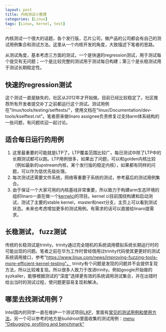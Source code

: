 ```yaml
---
layout: post
title: 内核测试小整理
categories: [Linux]
tags: [Linux, kernel, test]
---
```


内核测试一个很大的话题，各个发行版，芯片公司，做产品的公司都会有自己的测试用例集合和测试方法。这里从一个内核开发的角度，大致描述下笔者的思路。

从测试角度，基本考虑三方面的测试，一个是快速的regression测试，用于测试每个提交有无问题；一个是比较完整的测试用于测试每日构建；第三个是长稳测试用于测试长期稳定性。

快速的regression测试
--------------------
这个测试一直是缺失的，社区从2012年才开始做。目前已经比较稳定了。社区推荐所有开发者提交补丁之前都运行这个测试。测试用例在"linux/tools/testing/selftests/"，使用文档在"linux/Documentation/dev-tools/kselftest.rst"。笔者原来做linaro assignee负责修复过支持arm体系结构的一些问题，有问题欢迎一起讨论。

适合每日运行的用例
------------------
1.  这里最重要的可能就是LTP了。LTP覆盖范围比较广。每日测试中除了LTP中的长期测试都可以跑。LTP用例很多，如果出了问题，可以和golden内核比较（例如最新的upstream内核，某个发行版的稳定内核），如果都有同样的问题，可以作为低优先级处理。
2.  每次测试还需要文件系统，网络等重要子系统的测试，参考最后的测试用例集合。
3.  由于保证一个大家可用的内核基线非常重要，所以致力于构建arm生态环境的组织linaro一直在做一个[kernelci](https://kernelci.org/)的项目。kernel ci目前围绕构建和启动测试，测试了主要的stable kernel，master和next分支，主页上可以看到测试状态。未来也考虑增加更多的测试用例。有需求的话可以直接给linaro提需求。

长稳测试， fuzz测试
-------------------
传统的长稳测试是trinity。trinity通过完全随机的系统调用模拟系统长期运行时的可能出现的问题。笔者之前在华为工作时曾经借用过trinity代码使其更更好的测试系统调用接口，参考"https://www.linux.com/news/improving-fuzzing-tools-more-efficient-kernel-testing"。
trinity有个问题是发现的问题并不会提供复现方法，所以比较难复现。所以很多人致力于改进trinity。例如google开始做的syzkaller，能够根据测试的“深度”选择更有效的系统调用测试集合，并在出错时给出当时的测试过程，使问题更容易复现和解决。

哪里去找测试用例？
------------------
Intel国内的同学一直在维护一个测试项目[LKP](https://01.org/zh/lkp?langredirect=1)，里面有[常见的测试用例和使用方法](https://github.com/intel/lkp-tests/tree/master/tests)。另一个可以参考的地方是buildroot里面收集的测试用例：[menu "Debugging, profiling and benchmark"](https://git.busybox.net/buildroot/tree/package/Config.in#n81)

